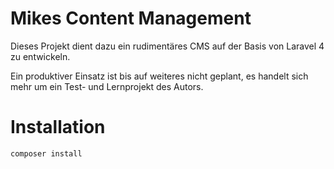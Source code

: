 ﻿# Mikes Content Management
Dieses Projekt dient dazu ein rudimentäres CMS auf der Basis von Laravel 4 zu entwickeln.

Ein produktiver Einsatz ist bis auf weiteres nicht geplant, es handelt sich mehr um ein Test- und Lernprojekt des Autors.

# Installation
```
composer install
```